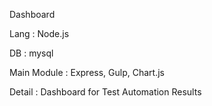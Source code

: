 Dashboard

Lang : Node.js

DB : mysql

Main Module : Express, Gulp, Chart.js

Detail : Dashboard for Test Automation Results
